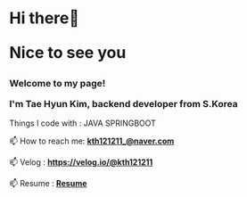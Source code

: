 <h1>Hi there👋

Nice to see you</h1>

<h3>Welcome to my page!

I'm Tae Hyun Kim, backend developer from S.Korea</h3>

Things I code with : JAVA SPRINGBOOT

📫 How to reach me: **kth121211_@naver.com**

📫 Velog : **https://velog.io/@kth121211**

📫 Resume : **[Resume](https://www.notion.so/2bb8343cd4dc4d0687b2d7de4127803a)**



<!-- [![Slusy Sapzil Board](https://slusy.io/api/sapzil?userId=8855584)](https://slusy.io/profile/8855584?sapzil_guide=true) -->

